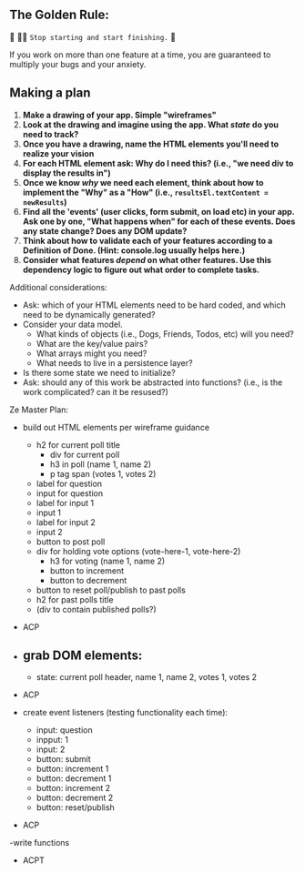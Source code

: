 ## The Golden Rule: 

🦸 🦸‍♂️ `Stop starting and start finishing.` 🏁

If you work on more than one feature at a time, you are guaranteed to multiply your bugs and your anxiety.

## Making a plan

1) **Make a drawing of your app. Simple "wireframes"** 
1) **Look at the drawing and imagine using the app. What _state_ do you need to track?** 
1) **Once you have a drawing, name the HTML elements you'll need to realize your vision**
1) **For each HTML element ask: Why do I need this? (i.e., "we need div to display the results in")** 
1) **Once we know _why_ we need each element, think about how to implement the "Why" as a "How" (i.e., `resultsEl.textContent = newResults`)**
1) **Find all the 'events' (user clicks, form submit, on load etc) in your app. Ask one by one, "What happens when" for each of these events. Does any state change? Does any DOM update?**
1) **Think about how to validate each of your features according to a Definition of Done. (Hint: console.log usually helps here.)**
1) **Consider what features _depend_ on what other features. Use this dependency logic to figure out what order to complete tasks.**

Additional considerations:
- Ask: which of your HTML elements need to be hard coded, and which need to be dynamically generated?
- Consider your data model. 
  - What kinds of objects (i.e., Dogs, Friends, Todos, etc) will you need? 
  - What are the key/value pairs? 
  - What arrays might you need? 
  - What needs to live in a persistence layer?
- Is there some state we need to initialize?
- Ask: should any of this work be abstracted into functions? (i.e., is the work complicated? can it be resused?)



Ze Master Plan:
- build out HTML elements per wireframe guidance
  - h2 for current poll title
    -  div for current poll
      - h3 in poll (name 1, name 2)
      - p tag span (votes 1, votes 2)
  - label for question
  - input for question
  - label for input 1
  - input 1
  - label for input 2
  - input 2
  - button to post poll
  - div for holding vote options (vote-here-1, vote-here-2)
      - h3 for voting (name 1, name 2)
      - button to increment
      - button to decrement
  - button to reset poll/publish to past polls
  - h2 for past polls title
  - (div to contain published polls?)

- ACP

- grab DOM elements:
    - 
    - state: current poll header, name 1, name 2, votes 1, votes 2

- ACP

- create event listeners (testing functionality each time):
    - input: question
    - inpput: 1
    - input: 2
    - button: submit
    - button: increment 1
    - button: decrement 1
    - button: increment 2
    - button: decrement 2
    - button: reset/publish

- ACP

-write functions

- ACPT